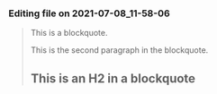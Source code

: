 


### Editing file on 2021-07-08_11-58-06

> This is a blockquote.
>
> This is the second paragraph in the blockquote.
>
> ## This is an H2 in a blockquote



